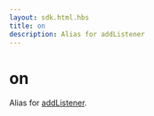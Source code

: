 ```yaml
---
layout: sdk.html.hbs
title: on
description: Alias for addListener
---
```


# on

Alias for [addListener](/sdk/js/6/kuzzle-event-emitter/add-listener).
